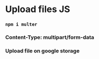 # Upload files JS

### ```npm i multer```
### Content-Type: multipart/form-data
### Upload file on google storage
